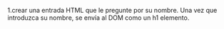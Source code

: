 1.crear una entrada HTML que le pregunte por su nombre. Una vez que introduzca su nombre, se envía al DOM como un h1 elemento.

